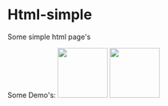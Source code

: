 # Html-simple
Some simple html page's



Some Demo's:
<img src='User-Profile/images/float.png' width="100px">
<img src="Gym-page/img/profile.png" width="100px">
